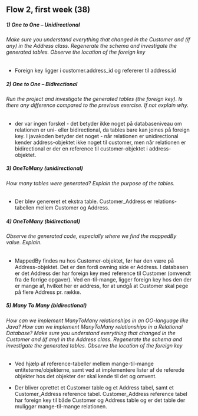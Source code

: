 ## Flow 2, first week (38)


##### 1) One to One – Unidirectional	
###### Make sure you understand everything that changed in the Customer and (if any) in the Address class. Regenerate the schema and investigate the generated tables. Observe the location of the foreign key

* Foreign key ligger i customer.address_id og refererer til address.id

##### 2) One to One – Bidirectional
###### Run the project and investigate the generated tables (the foreign key). Is there any difference compared to the previous exercise. If not explain why.

* der var ingen forskel - det betyder ikke noget på databaseniveau om relationen er uni- eller bidirectional, da tables bare kan joines på foreign key. I javakoden betyder det noget - når relationen er unidirectional kender address-objektet ikke noget til customer, men når relationen er bidirectional er der en reference til customer-objektet i address-objektet. 


##### 3) OneToMany (unidirectional)
###### How many tables were generated? Explain the purpose of the tables.

* Der blev genereret et ekstra table. Customer_Address er relations-tabellen mellem Customer og Address.

##### 4) OneToMany (bidirectional)
###### Observe the generated code, especially where we find the mappedBy value. Explain.

* MappedBy findes nu hos Customer-objektet, før har den være på Address-objektet. Det er den fordi owning side er Address. I databasen er det Address der har foreign key med reference til Customer (omvendt fra de forrige opgaver). Ved en-til-mange, ligger foreign key hos den der er mange af, hvilket her er address, for at undgå at Customer skal pege på flere Address pr. række. 

##### 5) Many To Many (bidirectional)
###### How can we implement ManyToMany relationships in an OO-language like Java? How can we implement ManyToMany relationships in a Relational Database? Make sure you understand everything that changed in the Customer and (if any) in the Address class. Regenerate the schema and investigate the generated tables. Observe the location of the foreign key

* Ved hjælp af reference-tabeller mellem mange-til-mange entiteterne/objekterne, samt ved at implementere lister af de referede objekter hos det objekter der skal kende til det og omvent. 

* Der bliver oprettet et Customer table og et Address tabel, samt et Customer_Address reference tabel. Customer_Address reference tabel har foreign key til både Customer og Address table og er det table der muliggør mange-til-mange relationen. 


